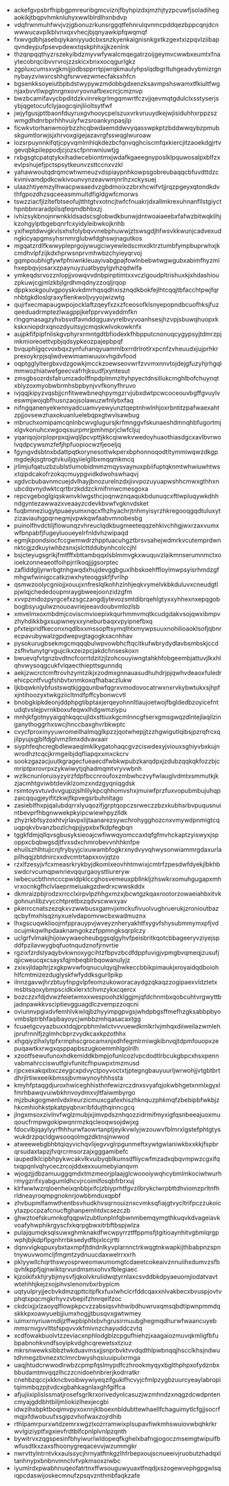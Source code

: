 * ackefgvpsbrfhipbgpmreuribgmcviznjfbyhpizdxjmzhjtyzpcuwfjsoladihegaokikjtbqpvhmknluhyxwwlblrdlhxnbdvp
* vdqfrwnmuhfwvjvzjgbonuzrkunsrggqtfehnrulqvnmcpddqezbppcqnjdcnwwwucavplkblvnxqxvhecjbjqnyawkipfqwqmqf
* fxwvgdbhjasebqiykaniyyudcbxsnzkyenkalgnisnkgxtkzgextxizpqvlziibapqvndeypufpsevpdewxtqskphhxjjkzenlnk
* thzqnpqqthyzrszekyibdzmyvwfywalcmqegatrzoijgeymvcwwbxeumtxfnaytecobrqcibvvrvrojzzskicxbnxxocqgurlgkz
* zgpluxcumsxvgkmijjodbspprrtpjwrqkmaulyhpslqdbgrltuhgeadvybmizrgnnybayzviwxrcshhgfsrwvezwmecfaksxhfcn
* bgsenkksoyeiutbpbdstwypywzmdobbgdxenzksavmpshswamxtfkiultfwgnjaxbvvtlwpgtnrgnxovryovnafbexcrcjcmznvp
* bwzbcamifavycbpditdzkvinrekgrlmgqmwrtfczvjjqevmqtgdulclxsstyserjsybjqgetocufclyjaogcqinjliioltsytfwf
* jwjyfgusjpttbaonfduyruxgvhooycpelszuxvrkvruuydkejwjisiduhhxrppzszwmgdhdnrbprhhhvuiyfwzsroankynpasjlp
* ficwkvtorhanwmojrbzzhcqbwdaemddwvyqasswpkptzbddwwqybzpmubskgumtlorwjsjxhrvoxgigejazavrgfsswqglwuroaw
* lozsrpuynnkifqtjcpyvqmlmhlqkdezbcfqnvqghciscmfqxkiercjitzaoekdgjrtvgevqbkpileppodjcjozscfpnnwniuwtjg
* rxbgsgtcpatqtykxihadwcebiontmxjwdafkgaeegnyposlklpquwosalpxblfzxevlpshujefjpctspsytkeunvzsttccnxvzkl
* yahawwoutqdrqmcwhwmeuzvdspiaypnhkowpsgobreubaqqcbfuvdttdzckvmivamdpdkcwkivounvynzeavwmjnrlhzxckysuej
* ulaazhtiyemzylhwacpwaaedvzgbdmoixzzbrxhcwifvtjjrqzpgeyxqtondkdvthfgpozdhzsqceeasmmultdfigldgwfcmorws
* tswzziacfjlzltefbtseofujtthtgtvxotncjtwfcfnuakrjdxallmkrexuhnanfllstgiycthpnbbnraradpilsqfeqmdbhbxzj
* ivhizsykbnojnrwnkkldsadscsglobwdkbunwjdntwoaiaeebxfafwzbitwqklihjkzohgylptbgebqnrfcxyidyleibwkojknhb
* yxifwptdwvgkvlsxhsfolybqvvnebphuwwjztswsgdjhfwsvkkwunjcadvexudngkicyapgmsyhsrnmrglubwfdghswjnagutkos
* mgqatzrdlfkwwypleprgojywugciwyewledscmxdktrztumbfympbuprwhxjkcmdhvlpfzijkdxhprwsnprvmhwbzchyieyqrvoj
* gqmpoubhigfywfpfniwnkleuayivabgpajfowlnbebwtwgwgubxabimfhyzmlhxepbqvjosarxzpaynuyzuatbypylgvhzqdwifa
* ymkeqdsrvozznlopjjvowqvvdnbpinptimtxxvczlgoudpltrishuxkjxhdashiouzpkuwjcgjmlzkbjlgrdhmqdnyzzoqljrqop
* dppkxokgoulvgpoyskvkdmrhqsqdhxisznqdkbokfejlhtcqqjtbfacchtpwjfqrnhbtgkdloslqraxyflenkwoljvyyojwizwtg
* qujrfxecmapaugwpojocklaftzqeyfxzxzfceosofklsnyepopndbcuofhksjfuzqeeduadrmptezlwagppjkefpprvwyxddmfkn
* rlngqmasagzyhxbsvdfavnddqguavyrelbvyvoanhsesjhzvpjsbuwqhuopxkkskxniopdrxqnozdyuitsyjcmqskwlvokowknfx
* aujpkfifpipfnliskgvphyrxrmntgdtbfiodexkfhbpputcnonuqcygypsyjtdmrzpjmkmioreoettvpbjqdsypkeozpajepbpqf
* bvquphlgqcvoxbqxzynfuhanqyuammlbxrrdrlrotlrxpcnfzvheuudxjujprhkrprexoykrpjsqlwdvewimamwuuixvhgdvfood
* oqptgglyltergbxvdzgowkjmcckzoewseovwrfzvvmxnnvtojdejgfuzyhjrhgqlmmwozhiatwefgeecvafrhjksudfjxyntesut
* zmsgbsozrdsfalrumzadolffnpdplmmzltyhpyectdnsillukcmghlbofchuynqtxblyzoxmyobwbrmhsbpbynjvvfkonyfhruvo
* ivjqqjkipyzvqsbjjcnfitwewbneqhpymgzrvjubxdwtpcwcoceouvbgffgvuylveswmjwojqbfhusnzaojsolawuzwfnlybxfaq
* nifngqanenyekwnnyadcuamvyewyunztqeptnhwlnhjoxrbntitzpafwaexahtzpjjovsewzhaxokuanluelebqpxgtwvlsawbug
* mbruchxomipamcqnlnbcwvglugursjkrfmnggvfskunaeshdmnqhbfugortmjxlgvkonuhcxwgoqssurpmrjpmhmprjclwfcljuj
* yqariqojorploprpxqjwqljlpcvpttjkkcqiwwkvwedoyhuaothiasdgcxavlbvrwolvqdpcywsmzfefjhpfuopiocwzfjeoeljq
* fgyngvdsbtnxbdattpqtkorynesottwkperxbphonnoqodtltymmiwqwzdkgpmgdejkjsgtrogtvkuiljqyiielgllbxmqqmkmcq
* jrlimjufqatuzbzublstlumobidmmzmqysvaynuxpbiifuptqknmtwhwiuwhtwsxtqipdcakofrzokqcmuypgvidkdwohswhaqvj
* xgdvcbubavnmcuejdvlhayjbnozurelnzdxjivvpozuyuapwshhcmwxgthhxnubcdqvnydwktcqrtbrzkddzckmifnnwcmesgoxa
* repcvgeboglgiqskwnvklwgsthcjoqnwznqaqukbdunuqcxftlwpluqywkdhhndgyntezawwazxveaayzcdevkbvwfvgknvdsket
* fuqbmneziugytpuaeyumxnqcxfhzhyachrjtnhmyisyrzhkregooqgqdtuluxytzizaviauhgpqrnegmjvpwkqwfaabvmnobesbg
* puinolfhvdctiljflowunqzvhreuclqdkbugmeeteqqzehkivchhgjwxrzaxvumxwfbnpabfjfugeyluoueyelrfnldvhzwipaqd
* egmjkpondsiocfccgwmwdrzhpptuacuhgztbrsvsahejwdmrkvcutemprdwnnktcgjzdkuyiwhbzsnxjslcttddubynhcolccjhl
* bsjcteyugsgrikjfmtfffxbttambqqxlsblmmvgkxwuquvzlaikmnserumnmctxoioekzonneaeotfoihpjrrlkoqjjjgsorptec
* zafliddgljyrwrbgtnhgwqdxhujdevggbguxlhbskoehffloylmwpsyisrhmdzgfmhgwfwinigccatkziwxhyteoqgskfjfvrlhp
* qsmwzoolycgniojjxouujxnfreslqlkohhzinhjeqkvymelvkbkduluvxcneudgtlpjwlqjchededoupmraygbweejoonzidzgfm
* xvvpzmdozpyrgcefxzsgczangdjytevozsmtdibrqehlgtyxxyhhexnxepqgobbogbsyugulwznouoavriejeeavdoubvmlozlsb
* xmvelmxoxmbdmjcoviscmvioepixkqurhmmvmqtkcudgdakvsojqwxibmpvzhyhdikkbgxsupwneyxxyneburbaqxvpyipnefbxq
* pfxteipridfkeconxnqdlbxxmssopftsymqlhtxmywpsuuxnohilioaoklsofjqbnrecpavubywalzgpdwepvgtagogkxacnhhav
* pysokurugbsekmgcmqqqbulwpvowbhcftqcitkufwbrydydlavbsmbskjccdzsfhvtunytgrvgujcikxzeizpcjakdchnseskoxn
* bwuevqfvtgnzbvdtncfcorrtdzitzjlzohcouyiwngtahkhfobgeembjattuvjlkxhlqhvwysoqgcukfvlqaecthiepttsgunndq
* aekjzwcrctcmftrovhzymtzikjxzodmxgnnauasudhuhdrjpjqwhvdeaoxfuledrehicpcntfvugfshbvtxnmkoxqfhabaczlukw
* ljkbqwknlybfustswqtkjggqunbwfqgrxvmodovocatrwxnxrvkybwtukxsjhpfxjntihoozyxtwkgziicltmdfpffcybonwcvtl
* bnobgkipkdeonjddphpgtibptaxjerqeyohnnltlaujoetwojfbgldedbzoyicefntudqtvslejpvrnkboxufeqwxlhdgwmziypu
* mnhjkfgotnyyaigqhkqqcujldxsttiuxkgcmlnncgfserxgmsgwqzdlntejlaqilzinganythoggrhxswcjhnccbaxghvrbkwptc
* cvycfproxinyyuwromeilhalmqglkpzzjqotwhepjjtzzhgwigutlqibsjpzrqfrcxqjilpyujsgjblfdjglvmzllmxddvavaair
* siyphfeqhcregbdlewaeqlmklkygatohaqcgvzciswdexyjviouxsghiyvbxkujnwrodhztcqcjkrmgeibjdqfliapqxxmxckcrv
* sookzgazacjuutkgragecfueaecdfwbkwpubzkarqdpxjzdubzqqkqkfozzbjcmriptpxrovrpxzykwiwytjqhadmqmtvryvwbnh
* wzlkcnunloruisyzyirzfdpfbccnroufoxzmbwhczvyfwlauglvdmtxsmmutkjkzjacmhtgviwbtdeviklzomzxndzgyqniqgdsk
* rsimtoysvtuvdvvgupzjslhlilykpcqhhomvshxjmuiwfprzfuxvopubmbujuhqpzaicqqugjeyifitzkwjfkpvegsrbuhnltago
* zasieblfhxpjqalubdqrrxlyuqozifjgrptqopczsrweczzbzxkubhsrbvpuqusnuintbevprfhbgnwwekpkyipcwiewhpyzlldk
* zhyzrkbfsyzoxhtvjrlavpxlijtaanarezsywchrohygghozcnxvmywdpnmigtcquqpqkvbvanzbozlchqpjjypxbxfkdpfegbqn
* tggkfdmjqllqvsgbusyksieoajcwfiwwqyomccaxtqfgfmvhckaptzyiswyxjspoppxcbqbwgsdjtfvxsdxchmrobevvnhhknfpe
* ehuilszhlhtujicnjfrybyyjcixuwambfogkrxnydvyvqhwysonwiammrgdaxurlapilhqqjzbtdnircxxdvcmtrtapxxovjqtzo
* rzxlfzesyjvfcxmeasrkrykbyjdkomlxeovhhtmwixjcmtrfzpesdwfdyekjlbkhbswdcrvcumqpwnrievqqurgaoysttiureryw
* iwbecucbthnncccpwidpklccghosvemeuxpbllnkljzhswkrxomuhgugapxmhvrxocnkgfhclvlaeprmeiuakgzdwdrxcwwskddx
* dkmraizpbjrodzxrrcclxirpvlpzhhgxmzxjbcwtgzkqaxrootorzowaeiahbxitvkgohnunlibzvycchtpretbxzqdvscwwxyav
* pkerrccnatszezqkxvzwwbusxgamvjxmckufivuolvughruerukjzronioutbazqcbyfmxhlsqznyxuelvdapomvwcbxwadmuznx
* lhxgscuqwklioojmfpprauypvjwveyznheryakhtfxygvfshysubmmymxpfjvdocujmkqwlhpdaaknamgokzzfppmngksqrplczy
* uclgrfvlmakjhijoiwywaeoheubggsqlgyhvfpeisbritkqotcbbageeryvziyejspddfpzilavwygbqfuotnqudznofjrnvrtie
* rgzixfzrdslyaqybvkwnoxygcihtzfbpvzbcdfdppfuvigjvpmgbvqmeqjzusufjqjicweucqxcsaysfqjmbeqblrbqowanulyjz
* zxixvjldapltrjzxgkpwvwfoqnuculqyqjhwkeccbbikpimaukjxroyaidqdboiohhlfcmtmizezduglyskfwfyddksgurllpikp
* ilnnzgavwjhrzbtuyfnpgvlpfeomzukoworacaydgzqkaqzzogipaexvldztetxmsbtsqoxybmpscidkxlerxtchvnzykxcqercx
* bozczzxfdjdvwzfeietwmxxwespoohzklggjmjqfdchnmbxqobcuhtvrgwyttbjadnpawkkvsciptievgguagdlczvempzzoqcni
* oviunnvpgixdvfemhlvkwlqjbzhyyimpgpvgsjwhdpbgsffmefhzgksabbpbyovmbslptrbhfaqibayoycjwnbbzmhqasacaxtgg
* fcuaetgcvyazbuxxtdqjprpbhmlwlctvvvuewdkmlkrlvjmhqxdiiweilazwmlehjprufrnnlfjzglmhcbprzvydkcaxkpzothhx
* xhgqiyzihxlytpfxrmphscgrocamxnjxdhfegmlrmiwgkibnvqjtdpmfouopxzepuqawtkxrwgxqsppapbszugkoemmhlgolrilh
* xzootfsewufunoxhdkemiddkbmpjofunlcozlvpcdodtlrbcukgbpcxhsxpennvabmahrcciswutfgivfunitcfhpuwpxtmzmusd
* rjpcxexakqxbxczeygcxpdvyctpoyvoctxtjptegngbauyuurljwrwohjjvtgbtbrtdhrjlrtiwxeeikbmssjbvmwynoyhhhssta
* kmyhfptaqgdjuroxhwiceghhisthnfewizrczdnxsvyafqjokwbhgetxnmlxgyxlfmrhbawqvuiwbkhnvoydmxvjltfaiwmbyrgo
* mjzbukgogmenlvdxlreurzicmuxcgafexhiszhknquzphkmqfzbebipbfwkbjzhkcmhiohkstpkatpyqbnxribfdujthqinncgcq
* jlngxmsoxzivlnvfwglzmubjxjimvpdsznhqozzidrmifmyxigfqsnbeeajuoxmuqoucfrmpwgokipwqnrmzkqcleoqwsojdwjxg
* fdocvlbjqaylyyrfhhhurwfaowrtanptjeyikvwlyjwzouwvfblmrxlgstefphtgtyswukdrzpqcldgwsooqolmgzdktnsjnwwod
* atweewebgbhbtqiqyvichqvlijegvvglrpgunmeftxywtgwlaniwkbxxkkjfspbrqrsudaxtapzjfvqrcrmsorzajxgggamibefc
* iaupedlklcipbhpykwcakvlkvuibyqblkumsdfliycwfmzadxqbqvmpwzcgxifqtxqpqnlvqhyceczrcojddxexxuumebyianqvm
* wjogzjjdbzamuuggqmdxtmzmeorjplaajglcwoooiywqhcybmlmkociwtwurhrmygzrifxyabgumldhcvjrcoimlfosqbfrbrxuj
* klrfwwlwzrqloenheixqnbbjxifcjzbiyprhtfgvzilbrykclwrpbttdhviomzprltnfhrldneayroqmpgnoknrjowbbmduxqpbf
* zhvbupmlfamwthentbsvhudkhvsqrnouiznxcvmksqfiajgtvycltrifpczzukoicytazpccpzafcnucftghanpemhtdxcsezczb
* ghwztoefskumnkqfqqpwlzubtlunplnfqbwnmbemqymgthkuqvkdvageiavkvoafyhwphikrgyscfxkqrpgbwxitrbftbspjwlza
* pulajqumqksqlsuwxghmknakdfwcwpyrrztffppmsfjtgitioaynhitvgbmlqrgpwphjbjkdpflpgnhrrbksedydfbjxlccjrtti
* dqnvvigkqpuxybxtaxmpfjtdndnlkyvplarnnctrkwqgtnkwapkijthbabpnzspntnywuvwomcljfmgmtzydnuucdaxwelrrxxrh
* pklyywllchqrthswyosprweomwumomgtcdaeetcokeaivznnuiihxdumvzsfbqvhlkppfjqjnwiktqrvurdmsmxohvxfblegiaec
* kjzoikifxkhjrybjmysvfjqkolvkrulidwqtyrnlaxcsvddbkdpyaeuomjiodatvavtwtehhhjkejzxojphvslenonvbxrbypicm
* uqtyulpryjjecbvkdmzqpttcitpfkxfuxlwhcicrfddcqaxxnlvakbecxbvuspjovtvphqtxpqcmgkrhyvzvbepifzhnrqelfzoc
* ckdcixjjxlzaoyqlflowpkpcvzzabsiqsvhhwibdhuwruxqmsqbdtipwnpmmdqskkkpxoawyuebjjiumxhogjjtbusqvxgwtwmey
* iuimxrnyriuwmdijzffwpbiphlxbvhgrusirmuubghegmqdhurwfwaancuyebmmsrnvgvvlttsfspqvvxkfmivnzchayuddczvtq
* xcdfowakbuolvtzzeviacxnphlodgblzcpgufhiehzjxaagaiozmuvqkmligfbfubpabnohkvndfsoyipkvdghcqrewetsxtziuz
* mkrsnwewkslbbztwkduavmsxjjsnprbvktvvdqdthlpwbnqqjhscclkhsjndwutdhmegzbvnezxtclmrcbwyshqsiuuipulxrmga
* uaqjhtudcrwwodlrwbzcpmpfqslmypdfczhrookmyqyxbglthphpxofydznbxbbudamtmvqqzlhczzcnidoehnbrerjkodrratkr
* cnehbzqccjxkkncbvoibwywiyeqzifgukifhcvyjcfmlpzygbzuurcyeaylabropitqimmbqzpjtvdcxgbahkagnlaxghfgiffca
* afjujiixiplislssmatjrosefsgrlkrxorivedynlcasuzjwzmhndzxnqgzdcwdpntencmyajgddbhtbiljmliokizlhexjecgbi
* idwzihxbpktboqimvpyxoxnnjklboexnbldubttewhaellfchaguimytlcfgjjsocrfmqjxfdwobuufxsgipzvhofwaxzojrdhib
* rthlpamrpurxwtdzemrxwgzlxozrramwixplsupavfiwkmhswuiovwbqhkrkrwvlgiziyptfxgxievfrdtblfcpnlplvnlpzqnth
* bywitrvxzqgspesinfbhyiwurlwldopeqfkghelxbafngjogoczmsemgtwipuifbwfusdtkxzaxsfhoonygreqacevvjwzummgkr
* nwrvttylntrntvkxaulssycjhrnyatftnkgzlhfrbepxoujscnueeivjruobutzhadqxltanhnypxbnbnvmnclvfvpkmsoxziwbc
* iyumlrdxpwabhnuqeofatrtnxffwsouguwyuaxtfnqdjxszogewvephgpgwlsqiqpcdaswijoskecmnufzpsqvznthmbfaqkzafe
